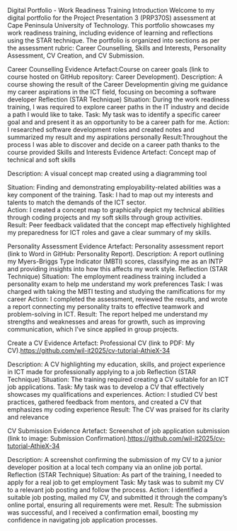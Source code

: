 Digital Portfolio - Work Readiness Training
Introduction
Welcome to my digital portfolio for the Project Presentation 3 (PRP370S) assessment at Cape Peninsula University of Technology. This portfolio showcases my work readiness training, including evidence of learning and reflections using the STAR technique. The portfolio is organized into sections as per the assessment rubric: Career Counselling, Skills and Interests, Personality Assessment, CV Creation, and CV Submission.

Career Counselling
Evidence
Artefact:Course on career goals (link to course hosted on GitHub repository: Career Development).
Description: A course showing the result of the Career Developmentin giving me guidance my career aspirations in the ICT field, focusing on becoming a software developer
Reflection (STAR Technique)
Situation: During the work readiness training, I was required to explore career paths in the IT industry and decide a path I would like to take.
Task: My task was to identify a specific career goal and and present it as an opportunity to be a career path for me.
Action: I researched software development roles and created notes and summarized my result and my aspirations personally 
Result:Throughout the process I was able to discover and decide on a career path thanks to the course provided
Skills and Interests
Evidence
Artefact: Concept map of technical and soft skills 


Description: A visual concept map created using a diagramming tool 
 
Situation: Finding and demonstrating employability-related abilities was a key component of the training.
Task: I had to map out my interests and talents to match the demands of the ICT sector.  
Action: I created a concept map to graphically depict my technical abilities through coding projects and my soft skills through group activities.  
Result: Peer feedback validated that the concept map effectively highlighted my preparedness for ICT roles and gave a clear summary of my skills.

Personality Assessment
Evidence
Artefact: Personality assessment report (link to Word in GitHub: Personality Report).
Description: A report outlining my Myers-Briggs Type Indicator (MBTI) scores, classifying me as an INTP and providing insights into how this affects my work style.
Reflection (STAR Technique)
Situation: The employment readiness training included a personality exam to help me understand my work preferences
Task: I was charged with taking the MBTI testing and studying the ramifications for my career
Action: I completed the assessment, reviewed the results, and wrote a report connecting my personality traits to effective teamwork and problem-solving in ICT.
Result: The report helped me understand my strengths and weaknesses and areas for growth, such as improving communication, which I’ve since applied in group projects.

Create a CV
Evidence
Artefact: Professional CV (link to PDF: My CV).https://github.com/wil-it2025/cv-tutorial-AthieX-34

Description: A  CV highlighting my education, skills, and project experience in ICT made for professionally applying to a job
Reflection (STAR Technique)
Situation: The training required creating a CV suitable for an ICT job applications.
Task: My task was to develop a CV that effectively showcases my qualifications and experiences.
Action: I studied CV best practices, gathered feedback from mentors, and created a CV that emphasizes my coding experience
Result: The CV was praised for its clarity and relevance

CV Submission
Evidence
Artefact: Screenshot of job application submission (link to image: Submission Confirmation).https://github.com/wil-it2025/cv-tutorial-AthieX-34

Description: A screenshot confirming the submission of my CV to a junior developer position at a local tech company via an online job portal.
Reflection (STAR Technique)
Situation: As part of the training, I needed to apply for a real job to get employment 
Task: My task was to submit my CV to a relevant job posting and follow the process.
Action: I identified a suitable job posting, mailed my CV, and submitted it through the company’s online portal, ensuring all requirements were met.
Result: The submission was successful, and I received a confirmation email, boosting my confidence in navigating job application processes.

